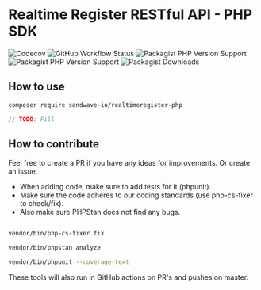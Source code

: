 # Realtime Register RESTful API - PHP SDK

![Codecov](https://img.shields.io/codecov/c/github/sandwave-io/realtimeregister-php?style=flat-square)
![GitHub Workflow Status](https://img.shields.io/github/workflow/status/sandwave-io/realtimeregister-php/CI?style=flat-square)
![Packagist PHP Version Support](https://img.shields.io/packagist/php-v/sandwave-io/realtimeregister-php?style=flat-square)
![Packagist PHP Version Support](https://img.shields.io/packagist/v/sandwave-io/realtimeregister-php?style=flat-square)
![Packagist Downloads](https://img.shields.io/packagist/dt/sandwave-io/realtimeregister-php?style=flat-square)

## How to use

```bash
composer require sandwave-io/realtimeregister-php
```

```php
// TODO: Fill
```

## How to contribute

Feel free to create a PR if you have any ideas for improvements. Or create an issue.

* When adding code, make sure to add tests for it (phpunit).
* Make sure the code adheres to our coding standards (use php-cs-fixer to check/fix). 
* Also make sure PHPStan does not find any bugs.

```bash

vendor/bin/php-cs-fixer fix

vendor/bin/phpstan analyze

vendor/bin/phpunit --coverage-text

```

These tools will also run in GitHub actions on PR's and pushes on master.
